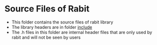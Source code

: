 Source Files of Rabit
====
* This folder contains the source files of rabit library
* The library headers are in folder [include](../include)
* The .h files in this folder are internal header files that are only used by rabit and will not be seen by users
